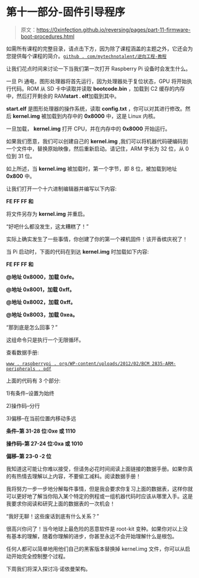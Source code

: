 # 第十一部分-固件引导程序

> 原文：<https://0xinfection.github.io/reversing/pages/part-11-firmware-boot-procedures.html>

如需所有课程的完整目录，请点击下方，因为除了课程涵盖的主题之外，它还会为您提供每个课程的简介。[`github . com/mytechnotalent/逆向工程-教程`](https://github.com/mytechnotalent/Reverse-Engineering-Tutorial)

让我们花点时间来讨论一下当我们第一次打开 Raspberry Pi 设备时会发生什么。

一旦 Pi 通电，图形处理器将首先运行，因为处理器处于复位状态，GPU 将开始执行代码。ROM 从 SD 卡中读取并读取 **bootcode.bin** ，加载到 C2 缓存的内存中，然后打开剩余的 RAM**start . elf**加载到其中。

**start.elf** 是图形处理器的操作系统，读取 **config.txt** ，你可以对其进行修改。然后 **kernel.img** 被加载到内存中的 **0x8000** 中，这是 Linux 内核。

一旦加载， **kernel.img** 打开 CPU，并在内存中的 **0x8000** 开始运行。

如果我们愿意，我们可以创建自己的 **kernel.img** ,我们可以将机器代码硬编码到一个文件中，替换原始映像，然后重新启动。请记住，ARM 字长为 32 位，从 0 位到 31 位。

如上所述，当 **kernel.img** 被加载时，第一个字节，即 8 位，被加载到地址 **0x800** 中。

让我们打开一个十六进制编辑器并编写以下内容:

**FE FF FF 和**

将文件另存为 **kernel.img** 并重启。

“好吧什么都没发生，这太糟糕了！”

实际上确实发生了一些事情，你创建了你的第一个裸机固件！该开香槟庆祝了！

当 Pi 启动时，下面的代码在到达 **kernel.img** 时加载如下内容:

**FE FF FF 和**

**@地址 0x8000，加载 0xfe。**

**@地址 0x8001，加载 0xff。**

**@地址 0x8002，加载 0xff。**

**@地址 0x8003，加载 0xea。**

“那到底是怎么回事？”

这组命令只是执行一个无限循环。

查看数据手册:

[`www . raspberrypi . org/WP-content/uploads/2012/02/BCM 2835-ARM-peripherals . pdf`](https://www.raspberrypi.org/wp-content/uploads/2012/02/BCM2835-ARM-Peripherals.pdf)

上面的代码有 3 个部分:

1)有条件–设置为始终

2)操作码–分行

3)偏移–在当前位置内移动多远

**条件–第 31-28 位:0xe 或 1110**

**操作码–第 27-24 位:0xa 或 1010**

**偏移–第 23-0 -2 位**

我知道这可能让你难以接受，但请务必花时间阅读上面链接的数据手册。如果你真的有热情去理解以上内容，不要偷工减料。阅读数据手册！

我将努力一步一步地分解每件事情，但是我会要求你复习上面的数据表，这样你就可以更好地了解当你陷入某个特定的例程或一组机器代码时应该从哪里入手。这是我要求你阅读和研究上面的数据表的一次机会！

“我好无聊！这些废话到底有什么关系？”

很高兴你问了！当今地球上最危险的恶意软件是 root-kit 变种。如果你对以上没有基本的理解，随着你理解的进步，你甚至永远不会开始理解什么是根包。

任何人都可以简单地用他们自己的黑客版本替换掉 kernel.img 文件，你可以从启动开始完全控制整个过程。

下周我们将深入探讨冯·诺依曼架构。